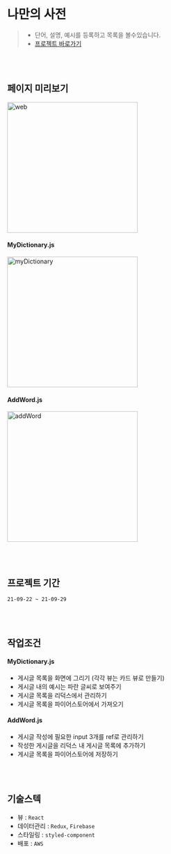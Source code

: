 # 나만의 사전
> - 단어, 설명, 예시를 등록하고 목록을 볼수있습니다.
> - <a href="http://sunysty.shop.s3-website.ap-northeast-2.amazonaws.com/">프로젝트 바로가기</a>

<br/><br/>

## 페이지 미리보기
<img src="https://user-images.githubusercontent.com/67423755/135304720-5c2e027f-965f-4cf1-be63-6f644f351230.gif" style="width:300px; display:inline-flex;" alt="web"/>

<br/>

#### MyDictionary.js
<img src="https://user-images.githubusercontent.com/67423755/135302684-8e8952e1-360b-41ad-89c4-e065739da32b.png" style="width:300px; display:inline-flex;" alt="myDictionary"/>

<br/>

#### AddWord.js
<img src="https://user-images.githubusercontent.com/67423755/135303134-e793764c-2216-4459-af9a-59486c65f21b.png" style="width:300px; display:inline-flex;" alt="addWord"/>

<br/><br/>

## 프로젝트 기간
```21-09-22 ~ 21-09-29```

<br/><br/>

## 작업조건
#### MyDictionary.js
- 게시글 목록을 화면에 그리기 (각각 뷰는 카드 뷰로 만들기)
- 게시글 내의 예시는 파란 글씨로 보여주기
- 게시글 목록을 리덕스에서 관리하기
- 게시글 목록을 파이어스토어에서 가져오기

#### AddWord.js
- 게시글 작성에 필요한 input 3개를 ref로 관리하기
- 작성한 게시글을 리덕스 내 게시글 목록에 추가하기
- 게시글 목록을 파이어스토어에 저장하기

<br/><br/>

## 기술스텍
- 뷰 : ```React```
- 데이터관리 : ```Redux```, ```Firebase```
- 스타일링 : ```styled-component```
- 배포 : ```AWS```

